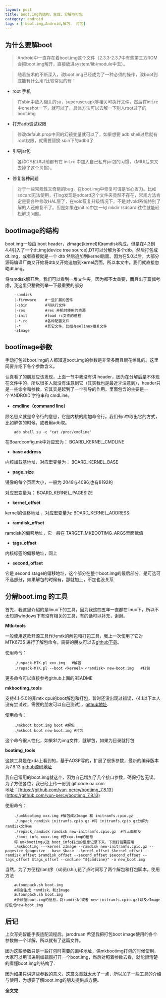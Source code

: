 ```yaml
---
layout: post
title: boot.img的结构，生成，分解与打包
category: android
tags : [ boot.img,Android,解包， 打包]
---
```


为什么要解boot
-----

> Android中一直存在着boot.img这个文件（2.3.3-2.3.7中有些第三方ROM会把boot.img解开，直接放进system/lib/module中去）。

> 随着技术的不断深入，改boot.img已经成为了一种必须的操作，改boot到底能有什么用?比较常见的有：

+ root 手机

> 在sbin中放入相关的su，superuser.apk等相关可执行文件，然后在init.rc中oneshot一下，就可以了。具体方法可以去解一下别人root过了的boot.img

+ 打开adb调试权限

> 修改default.prop中间的幻镜变量就可以了，如果想要 adb shell过后就有root权限，就需要替换 sbin下的adbd了

+ 引导jar包

> 各种OS和UI以前都有在 init.rc 中加入自己私有jar包的习惯，（MIUI后来又去掉了这个习惯）。

+ 修复各种问题

> 对于一些常规性又奇葩的bug，在boot.img中修复可谓是省心省力。比如sdcard无法使用，打log发现是sdcard这个文件夹竟然不存在，常规方法肯定是要各种修改HAL层了，在vold反复升级情况下，不是对vold系统特别了解的人还修复不了。但是如果在init.rc中加一句 mkdir /sdcard 往往就能轻松解决问题。

bootimage的结构
------

boot.img一般由 boot header，zImage(kernel)和ramdisk构成，但是在4.3到4.4引入了一个dt.img(device tree source),DT可以分解为多个dtb，然后打包成dt.img，或者直接就是一个 dtb 然后追加到kernel后面。因为在5.0以后，大部分源码编译厂商又开始将dtb又开始追加到kernel后面，所以本文中，我们就直接忽略dt.img。

将ramdisk解开后，我们可以看到一堆文件夹，因为都不太重要，而且出于篇幅考虑，我这里只稍微列举一下最重要的部分

		-ramdisk
		|-firmware    #一些扩展的固件
		|-sbin        #可执行文件
		|-res 		  #res 开机时使用的资源
		|-init        #load rc文件的进程
		|-*.rc   	  #各种配置文件
		|-*           #其它文件，比如与selinux相关文件
		-zImage

bootimage参数
-----

手动打包过boot.img的人都知道boot.img的参数是非常多而且眼花缭乱的。这里简要介绍下各个参数含义。

认真看了的朋友应该发现，上面一节中我没有讲 header，因为在分解后是不体现在文件中的，所以很多人就没有注意到它（其实我也是最近才注意到），header只是一些命令和参数，它其实是起到了一个引导的作用。里面包含的主要是一个‘ANDROID’字符串和 cmdLine。

+ __cmdline（command line）__

顾名思义就是命令行的意思，它是内核的附加命令行。我们有n中取出它的方式，比如解包的时候，或者用adb取。

		adb shell su -c "cat /proc/cmdline"

在Boardconfig.mk中对应宏为：  BOARD_KERNEL_CMDLINE

+ __base address__

内核加载基地址，对应宏变量为：  BOARD_KERNEL_BASE

+ __page_size__

镜像的每个页面大小，一般为 2048与4096,也有8192的

对应宏变量为： BOARD_KERNEL_PAGESIZE

+ __kernel_offset__

kernel的偏移地址 ，对应宏变量为: BOARD_KERNEL_ADDRESS

+ __ramdisk_offset__

ramdisk的偏移地址，它一般在 TARGET_MKBOOTIMG_ARGS里面赋值

+ __tags_offset__

内核标签的偏移地址，同上

+ __second_offset__

它是 second stage的偏移地址，这个部分在整个boot.img的最后部分，是可选可不选部分，如果解包的时候有，那就加上，不加也没关系

分解boot.img  的工具
----

首先，我这里介绍的是linux下的工具，因为我这四五年一直都在linux下，所以不太知道windows下有没有相关的工具，有的话可以补充，谢谢。

__Mtk-tools__

一般使用这款开源工具作为mtk的解包和打包工具，我上一次使用了它对MTK6735 进行了解包命令。需要的朋友可以去[github下载](https://github.com/bgcngm/mtk-tools)。

使用命令：

		./unpack-MTK.pl xxx.img   #解包
		./repack-MTK.pl --boot <kernel> <ramdisk> new-boot.img   #打包

更多命令可以直接参考github上面的README 

__mkbootimg_tools__

支持4.1-5.0的非mtk cpu的boot解包和打包，暂时还没出现过错误，（4.1以下本人没有尝试过，需要的朋友可以自己测试），[github地址](https://github.com/xiaolu/mkbootimg_tools).

使用命令：

		./mkboot boot.img boot #解包
		./mkboot boot new-boot.img #打包

这个命令很人性化，如果$1为img文件，就解包，如果为目录就打包 

__bootimg_tools__

这款工具是在xda上看到的，基于AOSP写的，扩展了很多参数，最新的编译版本为7.8.13 [github源码地址](https://github.com/pbatard/bootimg-tools)

我自己常用的boot.img就这个，因为自己增加了几个接口参数，确保打包无误。为了方便各位，我已经上传一份到 git.code.oa.com<br>
地址：[https://github.com/yun-percy/bootimg_7.8.13](https://github.com/yun-percy/bootimg_7.8.13)

使用命令：

		./umkbootimg xxx.img #解包成zImage 和 initramfs.cpio.gz
		./unpack_ramdisk initramfs.cpio.gz #将 initramfs.cpio.gz分解为ramdisk文件夹
		./repack_ramdisk ramdisk new-initramfs.cpio.gz  #与上面相反
		./boot_info xxxx.img #获xxx.img的信息
		将 umkbootimg以及 boot_info打出的信息记录下来，下面打包需要用
		./mkbootimg ---kernel zImage --ramdisk new-initramfs.cpio.gz --pagesize $pagesize --base $base --kernel_offset $kernel_offset --ramdisk_offset $ramdisk_offset --second_offset $second_offset --tags_offset $tags_offset --cmdline "${cmdline}" -o new_boot.img 


当然，为了方便程(lan)序（si)员(shi),花了点时间写了两个解包和打包脚本。使用方法

		autounpack.sh boot.img 
		#将会生成 ramdisk，和zImage
		autounpack.sh boot.img 
		#会根据boot.img的信息，将ramdisk(或者 new-initramfs.cpio.gz)以及zImage打包成new-boot.img


后记
----

上次写完智能手表适配流程后。jarodruan 希望我把打包boot image使用的各个参数做一个详解，所以就有了这篇文件。

因为这些参数只是一些打包时需要的偏移地址，供mkbootimg打包的时候使用，大家可以用16进制编辑器打开一个boot.img，然后对照着参数去看，就能很清楚的看懂boot.img的结构了.

因为如果只讲这些参数的意义，这篇文章就太水了一点，所以加了一些工具的介绍与使用，为想要了解boot.img的朋友提供点方便。


__全文完__
